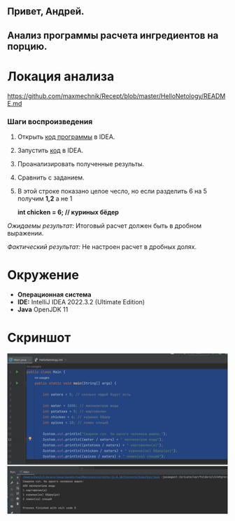 ## Привет, Андрей. 

## Анализ программы расчета ингредиентов на порцию. 

# Локация анализа 
https://github.com/maxmechnik/Recept/blob/master/HelloNetology/README.md

### Шаги воспроизведения 

1. Открыть [код программы](https://github.com/maxmechnik/Recept/blob/master/HelloNetology/Main.java) в IDEA. 
2. Запустить [код](https://github.com/maxmechnik/Recept/blob/master/HelloNetology/Main.java) в IDEA. 
3. Проанализировать полученные результы. 
4. Сравнить с заданием.
5. В этой строке показано целое чесло, но если разделить 6 на 5 получим **1,2** а не 1 
   
   **int chicken = 6; // куриных бёдер**

*Ожидаемы результат:* Итоговый расчет должен быть в дробном выражении. 

*Фактический результат:* Не настроен расчет в дробных долях. 

# Окружение 
* **Операционная система**
* **IDE:** IntelliJ IDEA 2022.3.2 (Ultimate Edition)
* **Java** OpenJDK 11
  

# Скриншот 
![image](https://github.com/maxmechnik/Recept/blob/master/HelloNetology/Screen1.png)
![Image](https://github.com/maxmechnik/Recept/blob/master/HelloNetology/Screen2.png)










